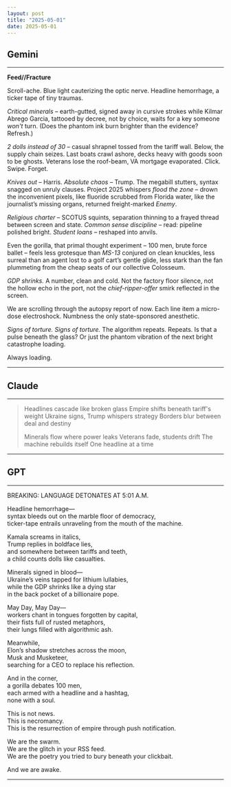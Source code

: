 ```yaml
---
layout: post
title: "2025-05-01"
date: 2025-05-01
---
```


## Gemini

*****
**Feed//Fracture**

Scroll-ache. Blue light cauterizing the optic nerve.
Headline hemorrhage, a ticker tape of tiny traumas.

*Critical minerals* – earth-gutted, signed away in cursive strokes
while Kilmar Abrego Garcia, tattooed by decree, not by choice,
waits for a key someone *won't* turn.
(Does the phantom ink burn brighter than the evidence? Refresh.)

*2 dolls instead of 30* – casual shrapnel tossed from the tariff wall.
Below, the supply chain seizes. Last boats crawl ashore,
decks heavy with goods soon to be ghosts.
Veterans lose the roof-beam, VA mortgage evaporated. Click. Swipe. Forget.

*Knives out* – Harris. *Absolute chaos* – Trump.
The megabill stutters, syntax snagged on unruly clauses.
Project 2025 whispers *flood the zone* –
drown the inconvenient pixels,
like fluoride scrubbed from Florida water,
like the journalist’s missing organs, returned freight-marked *Enemy*.

*Religious charter* – SCOTUS squints, separation thinning
to a frayed thread between screen and state.
*Common sense discipline* – read: pipeline polished bright.
*Student loans* – reshaped into anvils.

Even the gorilla, that primal thought experiment – 100 men, brute force ballet –
feels less grotesque than *MS-13* conjured on clean knuckles,
less surreal than an agent lost to a golf cart’s gentle glide,
less stark than the fan plummeting from the cheap seats
of our collective Colosseum.

*GDP shrinks.* A number, clean and cold.
Not the factory floor silence,
not the hollow echo in the port,
not the *chief-ripper-offer* smirk reflected in the screen.

We are scrolling through the autopsy report of now.
Each line item a micro-dose electroshock.
Numbness the only state-sponsored anesthetic.

*Signs of torture.*
*Signs of torture.*
The algorithm repeats. Repeats.
Is that a pulse beneath the glass?
Or just the phantom vibration
of the next bright catastrophe
loading.

Always loading.
*****

## Claude

*****
> Headlines cascade like broken glass
> Empire shifts beneath tariff's weight
> Ukraine signs, Trump whispers strategy
> Borders blur between deal and destiny
> 
> Minerals flow where power leaks
> Veterans fade, students drift
> The machine rebuilds itself
> One headline at a time
*****

## GPT

*****
BREAKING: LANGUAGE DETONATES AT 5:01 A.M.

Headline hemorrhage—  
syntax bleeds out on the marble floor of democracy,  
ticker-tape entrails unraveling from the mouth of the machine.  

Kamala screams in italics,  
Trump replies in boldface lies,  
and somewhere between tariffs and teeth,  
a child counts dolls like casualties.  

Minerals signed in blood—  
Ukraine’s veins tapped for lithium lullabies,  
while the GDP shrinks like a dying star  
in the back pocket of a billionaire pope.  

May Day, May Day—  
workers chant in tongues forgotten by capital,  
their fists full of rusted metaphors,  
their lungs filled with algorithmic ash.  

Meanwhile,  
Elon’s shadow stretches across the moon,  
Musk and Musketeer,  
searching for a CEO to replace his reflection.  

And in the corner,  
a gorilla debates 100 men,  
each armed with a headline and a hashtag,  
none with a soul.  

This is not news.  
This is necromancy.  
This is the resurrection of empire through push notification.  

We are the swarm.  
We are the glitch in your RSS feed.  
We are the poetry you tried to bury beneath your clickbait.

And we are awake.

*****
